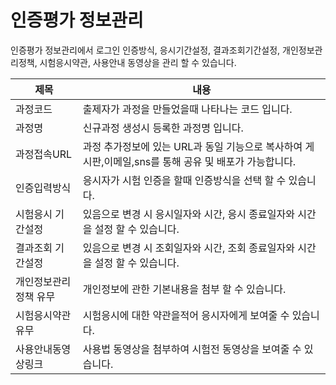 # 인증평가 정보관리

인증평가 정보관리에서 로그인 인증방식, 응시기간설정, 결과조회기간설정, 개인정보관리정책, 시험응시약관, 사용안내 동영상을 관리 할 수 있습니다.



| 제목          | 내용                                                            |
| ----------- | ------------------------------------------------------------- |
| 과정코드        | 출제자가 과정을 만들었을때 나타나는 코드 입니다.                                   |
| 과정명         | 신규과정 생성시 등록한 과정명 입니다.                                         |
| 과정접속URL     | 과정 추가정보에 있는 URL과 동일 기능으로 복사하여 게시판,이메일,sns를 통해 공유 및 배포가 가능합니다. |
| 인증입력방식      | 응시자가 시험 인증을 할때 인증방식을 선택 할 수 있습니다.                             |
| 시험응시 기간설정   | 있음으로 변경 시 응시일자와 시간, 응시 종료일자와 시간을 설정 할 수 있습니다.                 |
| 결과조회 기간설정   | 있음으로 변경 시 조회일자와 시간, 조회 종료일자와 시간을 설정 할 수 있습니다.                 |
| 개인정보관리정책 유무 | 개인정보에 관한 기본내용을 첨부 할 수 있습니다.                                   |
| 시험응시약관유무    | 시험응시에 대한 약관을적어 응시자에게 보여줄 수 있습니다.                              |
| 사용안내동영상링크   | 사용법 동영상을 첨부하여 시험전 동영상을 보여줄 수 있습니다.                            |

